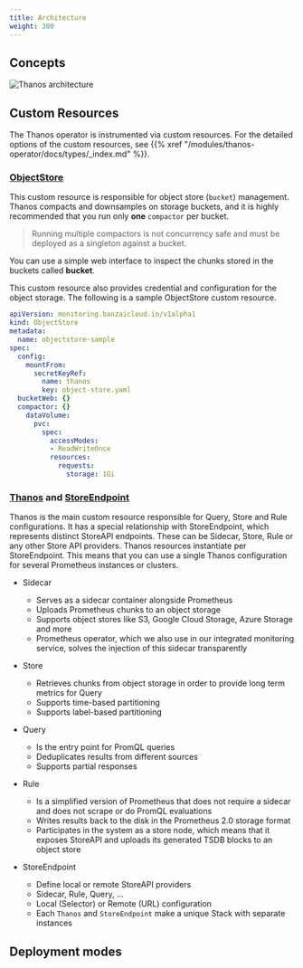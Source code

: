 ```yaml
---
title: Architecture
weight: 300
---
```


## Concepts

![Thanos architecture](../img/thanos-architecture.png)

## Custom Resources

The Thanos operator is instrumented via custom resources. For the detailed options of the custom resources, see {{% xref "/modules/thanos-operator/docs/types/_index.md" %}}.

### [ObjectStore](../types/objectstore_types.md)

This custom resource is responsible for object store (`bucket`) management. Thanos compacts and downsamples on storage buckets, and it is highly recommended that you run only **one** `compactor` per bucket.

> Running multiple compactors is not concurrency safe and must be deployed as a singleton against a bucket.

You can use a simple web interface to inspect the chunks stored in the buckets called **bucket**.

This custom resource also provides credential and configuration for the object storage. The following is a sample ObjectStore custom resource.

```yaml
apiVersion: monitoring.banzaicloud.io/v1alpha1
kind: ObjectStore
metadata:
  name: objectstore-sample
spec:
  config:
    mountFrom:
      secretKeyRef:
        name: thanos
        key: object-store.yaml
  bucketWeb: {}
  compactor: {}
    dataVolume:
      pvc:
        spec:
          accessModes:
          - ReadWriteOnce
          resources:
            requests:
              storage: 1Gi
```

### [Thanos](../types/thanos_types.md) and [StoreEndpoint](../types/storeendpoint_types.md)

Thanos is the main custom resource responsible for Query, Store and Rule configurations. It has a special relationship with StoreEndpoint, which represents distinct StoreAPI endpoints. These can be Sidecar, Store, Rule or any other Store API providers. Thanos resources instantiate per StoreEndpoint. This means that you can use a single Thanos configuration for several Prometheus instances or clusters.

- Sidecar

    - Serves as a sidecar container alongside Prometheus
    - Uploads Prometheus chunks to an object storage
    - Supports object stores like S3, Google Cloud Storage, Azure Storage and more
    - Prometheus operator, which we also use in our integrated monitoring service, solves the injection of this sidecar transparently

- Store

    - Retrieves chunks from object storage in order to provide long term metrics for Query
    - Supports time-based partitioning
    - Supports label-based partitioning

- Query

    - Is the entry point for PromQL queries
    - Deduplicates results from different sources
    - Supports partial responses

- Rule

    - Is a simplified version of Prometheus that does not require a sidecar and does not scrape or do PromQL evaluations
    - Writes results back to the disk in the Prometheus 2.0 storage format
    - Participates in the system as a store node, which means that it exposes StoreAPI and uploads its generated TSDB blocks to an object store

- StoreEndpoint

    - Define local or remote StoreAPI providers
    - Sidecar, Rule, Query, ...
    - Local (Selector) or Remote (URL) configuration
    - Each `Thanos` and `StoreEndpoint` make a unique Stack with separate instances

## Deployment modes
